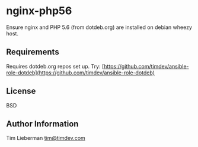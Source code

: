 nginx-php56
===========

Ensure nginx and PHP 5.6 (from dotdeb.org) are installed on debian wheezy host.

Requirements
------------

Requires dotdeb.org repos set up.  Try: [https://github.com/timdev/ansible-role-dotdeb](https://github.com/timdev/ansible-role-dotdeb)

License
-------

BSD

Author Information
------------------

Tim Lieberman <tim@timdev.com>
